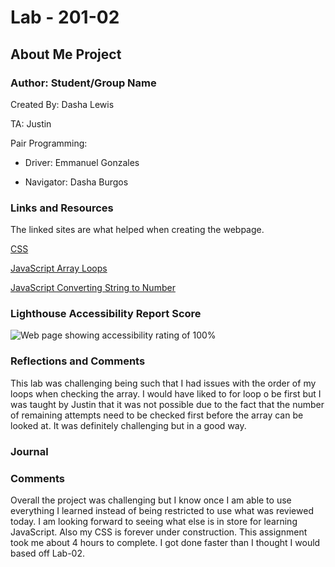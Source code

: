 # Lab - 201-02

## About Me Project

### Author: Student/Group Name

Created By: Dasha Lewis

TA: Justin

Pair Programming:

* Driver: Emmanuel Gonzales

* Navigator: Dasha Burgos

### Links and Resources

The linked sites are what helped when creating the webpage.

[CSS](https://css-tricks.com/almanac/properties/b/background-image/)

[JavaScript Array Loops](https://stackoverflow.com/questions/36413159/understanding-nested-for-loops-in-javascript)

[JavaScript Converting String to Number](https://www.jstips.co/en/javascript/converting-to-number-fast-way/#:~:text=Converting%20strings%20to%20numbers%20is,the%20%2B%20(plus)%20operator.&text=You%20can%20also%20use%20the,number%20but%20also%20negates%20it.)


### Lighthouse Accessibility Report Score

![Web page showing accessibility rating of 100%](img/lab03-accessibility.png "100% Rating")

### Reflections and Comments

This lab was challenging being such that I had issues with the order of my loops when checking the array. I would have liked to for loop o be first but I was taught by Justin that it was not possible due to the fact that the number of remaining attempts need to be checked first before the array can be looked at. It was definitely challenging but in a good way.

### Journal


### Comments

Overall the project was challenging but I know once I am able to use everything I learned instead of being restricted to use what was reviewed today. I am looking forward to seeing what else is in store for learning JavaScript. Also my CSS is forever under construction. This assignment took me about 4 hours to complete. I got done faster than I thought I would based off Lab-02.
